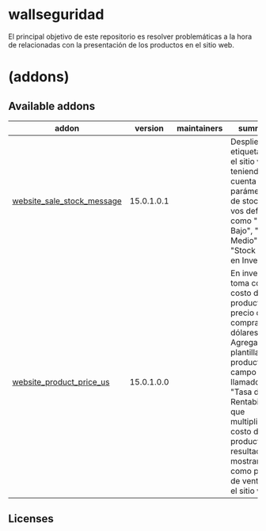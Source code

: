# wallseguridad

El principal objetivo de este repositorio es resolver problemáticas a la hora de relacionadas con la presentación de los productos en el sitio web.

# (addons)

Available addons
----------------
addon | version | maintainers | summary
--- | --- | --- | ---
[website_sale_stock_message](website_sale_stock_message/) | 15.0.1.0.1 |  | Despliega etiquetas en el sitio web teniendo en cuenta parámetros de stock que vos definas como "Stock Bajo", "Stock Medio" y "Stock Alto" en Inventario.
[website_product_price_us](website_product_price_us/) | 15.0.1.0.0 |  | En inventario, toma como costo del producto el precio de compra en dólares. Agrega en la plantilla del producto un campo llamado "Tasa de Rentabilidad", que multiplicará al costo del producto y el resultado lo mostrará como precio de venta en el sitio web.

[//]: # (end addons)

<!-- prettier-ignore-end -->

## Licenses
